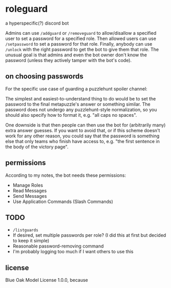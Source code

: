# roleguard

a hyperspecific(?) discord bot

Admins can use `/addguard` or `/removeguard` to allow/disallow a specified user to set a password for a specified role. Then allowed users can use `/setpassword` to set a password for that role. Finally, anybody can use `/unlock` with the right password to get the bot to give them that role. The unusual goal is that admins and even the bot owner don't know the password (unless they actively tamper with the bot's code).

## on choosing passwords

For the specific use case of guarding a puzzlehunt spoiler channel:

The simplest and easiest-to-understand thing to do would be to set the password to the final metapuzzle's answer or something similar. The password does not undergo any puzzlehunt-style normalization, so you should also specify how to format it, e.g. "all caps no spaces".

One downside is that then people can then use the bot for (arbitrarily many) extra answer guesses. If you want to avoid that, or if this scheme doesn't work for any other reason, you could say that the password is something else that only teams who finish have access to, e.g. "the first sentence in the body of the victory page".

## permissions

According to my notes, the bot needs these permissions:

- Manage Roles
- Read Messages
- Send Messages
- Use Application Commands (Slash Commands)

## TODO

- `/listguards`
- If desired, set multiple passwords per role? (I did this at first but decided to keep it simple)
- Reasonable password-removing command
- I'm probably logging too much if I want others to use this

## license

Blue Oak Model License 1.0.0, because
